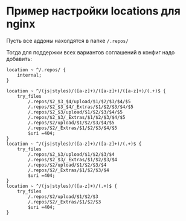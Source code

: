 Пример настройки locations для nginx
====================================

Пусть все аддоны нахолдятся в папке `/.repos/`

Тогда для поддержки всех вариантов соглашений в конфиг надо добавить:

~~~
location ~ ^/.repos/ {
	internal;
}

location ~ ^/(js|styles)/([a-z]+)/([a-z]+)/([a-z]+)/(.+)$ {
	try_files 
		/.repos/$2_$3_$4/upload/$1/$2/$3/$4/$5 
		/.repos/$2_$3_$4/_Extras/$1/$2/$3/$4/$5 
		/.repos/$2_$3/upload/$1/$2/$3/$4/$5 
		/.repos/$2_$3/_Extras/$1/$2/$3/$4/$5 
		/.repos/$2/upload/$1/$2/$3/$4/$5 
		/.repos/$2/_Extras/$1/$2/$3/$4/$5 
		$uri =404;
}
location ~ ^/(js|styles)/([a-z]+)/([a-z]+)/(.+)$ {
	try_files 
		/.repos/$2_$3/upload/$1/$2/$3/$4 
		/.repos/$2_$3/_Extras/$1/$2/$3/$4 
		/.repos/$2/upload/$1/$2/$3/$4 
		/.repos/$2/_Extras/$1/$2/$3/$4 
		$uri =404;
}
location ~ ^/(js|styles)/([a-z]+)/(.+)$ {
	try_files 
		/.repos/$2/upload/$1/$2/$3 
		/.repos/$2/_Extras/$1/$2/$3 
		$uri =404;
}
~~~
